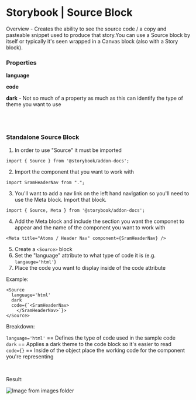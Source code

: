 # Storybook | Source Block

Overview - Creates the ability to see the source code / a copy and pasteable snippet used to produce that story.You can use a Source block by itself or typically it's seen wrapped in a Canvas block (also with a Story block).



### Properties

**language** 

**code**

**dark** - Not so much of a property as much as this can identify the type of theme you want to use

<br><br>


### Standalone Source Block  
1. In order to use "Source" it must be imported 
```
import { Source } from '@storybook/addon-docs';
```
2. Import the component that you want to work with
```
import SramHeaderNav from ".";
```
3. You'll want to add a nav link on the left hand navigation so you'll need to use the Meta block. Import that block.
```
import { Source, Meta } from '@storybook/addon-docs';
```
4. Add the Meta block and include the section you want the componet to appear and the name of the component you want to work with
```
<Meta title="Atoms / Header Nav" component={SramHeaderNav} />
```

5. Create a `<Source>` block
6. Set the "language" attribute to what type of code it is (e.g. `langauge='html'`) 
7. Place the code you want to display inside of the code attribute

Example:

```mdx
<Source 
  language='html'
  dark
  code={`<SramHeaderNav>
    </SramHeaderNav>`}>
</Source>
```
Breakdown:

`language='html'` == Defines the type of code used in the sample code  
`dark` == Applies a dark theme to the code block so it's easier to read  
`code={}` == Inside of the object place the working code for the component you're representing

<br>

Result:

![Image from images folder](~@source/images/storybook/storybook-docBlocks/docBlock-source/story-block_standalone-example.png)
